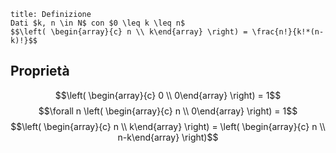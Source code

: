```ad-danger
title: Definizione
Dati $k, n \in N$ con $0 \leq k \leq n$
$$\left( \begin{array}{c} n \\ k\end{array} \right) = \frac{n!}{k!*(n-k)!}$$
```

## Proprietà
$$\left( \begin{array}{c} 0 \\ 0\end{array} \right) = 1$$
$$\forall n \left( \begin{array}{c} n \\ 0\end{array} \right) = 1$$$$\left( \begin{array}{c} n \\ k\end{array} \right) = \left( \begin{array}{c} n \\ n-k\end{array} \right)$$